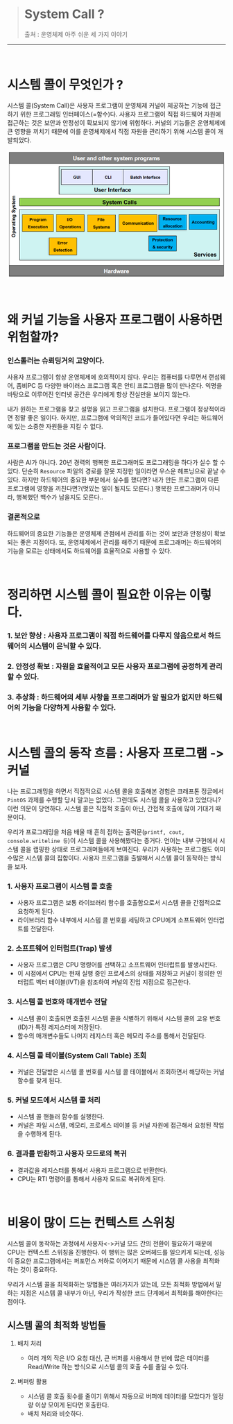 > # System Call ?
> 출처 : 운영체제 아주 쉬운 세 가지 이야기
--- 
<br>

# 시스템 콜이 무엇인가 ?
시스템 콜(System Call)은 사용자 프로그램이 운영체제 커널이 제공하는 기능에 접근하기 위한 프로그래밍 인터페이스(=함수)다. 사용자 프로그램이 직접 하드웨어 자원에 접근하는 것은 보안과 안정성이 확보되지 않기에 위험하다. 커널의 기능들은 운영체제에 큰 영향을 끼치기 때문에 이를 운영체제에서 직접 자원을 관리하기 위해 시스템 콜이 개발되었다.

![alt text](image.png)

<br>

# 왜 커널 기능을 사용자 프로그램이 사용하면 위험할까?
### 인스톨러는 슈뢰딩거의 고양이다.
사용자 프로그램이 항상 운영체제에 호의적이지 않다. 우리는 컴퓨터를 다루면서 랜섬웨어, 좀비PC 등 다양한 바이러스 프로그램 혹은 안티 프로그램을 많이 만나온다. 익명을 바탕으로 이루어진 인터넷 공간은 우리에게 항상 진실만을 보이지 않는다. 

내가 원하는 프로그램을 찾고 설명을 읽고 프로그램을 설치한다. 프로그램이 정상적이라면 정말 좋은 일이다. 하지만, 프로그램에 악의적인 코드가 들어있다면 우리는 하드웨어에 있는 소중한 자원들을 지킬 수 없다.

### 프로그램을 만드는 것은 사람이다.
사람은 AI가 아니다. 20년 경력의 행복한 프로그래머도 프로그래밍을 하다가 실수 할 수 있다. 단순히 `Resource` 파일의 경로를 잘못 지정한 일이라면 우스운 헤프닝으로 끝날 수 있다. 하지만 하드웨어의 중요한 부분에서 실수를 했다면? 내가 만든 프로그램이 다른 프로그램에 영향을 끼친다면?(멋있는 일이 될지도 모른다.) 행복한 프로그래머가 아니라, 행복했던 백수가 남을지도 모른다..

### 결론적으로
하드웨어의 중요한 기능들은 운영체제 관점에서 관리를 하는 것이 보안과 안정성이 확보되는 좋은 지점이다. 또, 운영체제에서 관리를 해주기 때문에 프로그래머는 하드웨어의 기능을 모르는 상태에서도 하드웨어를 효율적으로 사용할 수 있다.

<br>

# 정리하면 시스템 콜이 필요한 이유는 이렇다.
### 1. 보안 향상 : 사용자 프로그램이 직접 하드웨어를 다루지 않음으로서 하드웨어의 시스템이 은닉할 수 있다.
### 2. 안정성 확보 : 자원을 효율적이고 모든 사용자 프로그램에 공정하게 관리할 수 있다.
### 3. 추상화 : 하드웨어의 세부 사항을 프로그래머가 알 필요가 없지만 하드웨어의 기능을 다양하게 사용할 수 있다.

<br>

# 시스템 콜의 동작 흐름 : 사용자 프로그램 -> 커널
나는 프로그래밍을 하면서 직접적으로 시스템 콜을 호출해본 경험은 크래프톤 정글에서 `PintOS` 과제를 수행할 당시 말고는 없었다. 그런데도 시스템 콜을 사용하고 있었다니? 이런 의문이 당연하다. 시스템 콜은 직접적 호출이 아닌, 간접적 호출에 많이 기대기 때문이다.

우리가 프로그래밍을 처음 배울 때 흔히 접하는 출력문(`printf, cout, console.writeline 등`)이 시스템 콜을 사용해봤다는 증거다. 언어는 내부 구현에서 시스템 콜을 랩핑한 상태로 프로그래머들에게 보여진다. 우리가 사용하는 프로그램도 이미 수많은 시스템 콜의 집합이다. 사용자 프로그램을 출발해서 시스템 콜이 동작하는 방식을 보자.

### 1. 사용자 프로그램이 시스템 콜 호출
- 사용자 프로그램은 보통 라이브러리 함수를 호출함으로서 시스템 콜을 간접적으로 요청하게 된다.
- 라이브러리 함수 내부에서 시스템 콜 번호를 세팅하고 CPU에게 소프트웨어 인터럽트를 전달한다.

### 2. 소프트웨어 인터럽트(Trap) 발생
- 사용자 프로그램은 CPU 명령어를 선택하고 소프트웨어 인터럽트를 발생시킨다. 
- 이 시점에서 CPU는 현재 실행 중인 프로세스의 상태를 저장하고 커널이 정의한 인터럽트 벡터 테이블(IVT)을 참조하여 커널의 진입 지점으로 접근한다.

### 3. 시스템 콜 번호와 매개변수 전달
- 시스템 콜이 호출되면 호출된 시스템 콜을 식별하기 위해서 시스템 콜의 고유 번호(ID)가 특정 레지스터에 저장된다. 
- 함수의 매개변수들도 나머지 레지스터 혹은 메모리 주소를 통해서 전달된다.

### 4. 시스템 콜 테이블(System Call Table) 조회
- 커널은 전달받은 시스템 콜 번호를 시스템 콜 테이블에서 조회하면서 해당하는 커널 함수를 찾게 된다.

### 5. 커널 모드에서 시스템 콜 처리
- 시스템 콜 핸들러 함수를 실행한다.
- 커널은 파일 시스템, 메모리, 프로세스 테이블 등 커널 자원에 접근해서 요청된 작업을 수행하게 된다.

### 6. 결과를 반환하고 사용자 모드로의 복귀
- 결과값을 레지스터를 통해서 사용자 프로그램으로 반환한다.
- CPU는 RTI 명령어를 통해서 사용자 모드로 복귀하게 된다.
   
<br>

# 비용이 많이 드는 컨텍스트 스위칭
시스템 콜이 동작하는 과정에서 사용자<->커널 모드 간의 전환이 필요하기 때문에 CPU는 컨텍스트 스위칭을 진행한다. 이 행위는 많은 오버헤드를 일으키게 되는데, 성능이 중요한 프로그램에서는 퍼포먼스 저하로 이어지기 때문에 시스템 콜 사용을 최적화 하는 것이 중요하다.

우리가 시스템 콜을 최적화하는 방법들은 여러가지가 있는데, 모든 최적화 방법에서 말하는 지점은 시스템 콜 내부가 아닌, 우리가 작성한 코드 단계에서 최적화를 해야한다는 점이다.

## 시스템 콜의 최적화 방법들
1. 배치 처리
   - 여러 개의 작은 I/O 요청 대신, 큰 버퍼를 사용해서 한 번에 많은 데이터를 Read/Write 하는 방식으로 시스템 콜의 호출 수를 줄일 수 있다.

2. 버퍼링 활용
   - 시스템 콜 호출 횟수를 줄이기 위해서 자동으로 버퍼에 데이터를 모았다가 일정량 이상 모이게 된다면 호출한다.
   - 배치 처리와 비슷하다.